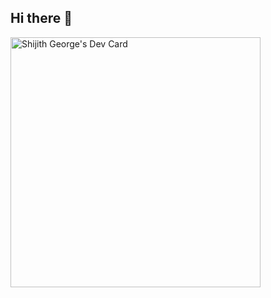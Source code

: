 ## Hi there 👋

<a href="https://app.daily.dev/Shijith"><img src="https://api.daily.dev/devcards/7b86d355595b45bda180ed35c5d29ede.png?r=ju1" width="400" alt="Shijith George's Dev Card"/></a>

<!--

**Here are some ideas to get you started:**

🙋‍♀️ A short introduction - what is your organization all about?
🌈 Contribution guidelines - how can the community get involved?
👩‍💻 Useful resources - where can the community find your docs? Is there anything else the community should know?
🍿 Fun facts - what does your team eat for breakfast?
🧙 Remember, you can do mighty things with the power of [Markdown](https://docs.github.com/github/writing-on-github/getting-started-with-writing-and-formatting-on-github/basic-writing-and-formatting-syntax)
-->
